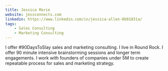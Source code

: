 ```yaml
---
title: Jessica Marie
website: jessconnects.com
linkedin: https://www.linkedin.com/in/jessica-allen-0b01831a/
tags: 
    - Sales Consulting
    - Marketing Consulting
---
```


I offer #90DaysToSlay sales and marketing consulting. I live in Round Rock. I offer 90 minute intensive brainstorming sessions and longer term engagements. I work with founders of companies under 5M to create repeatable process for sales and marketing strategy.